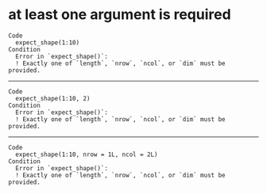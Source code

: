 # at least one argument is required

    Code
      expect_shape(1:10)
    Condition
      Error in `expect_shape()`:
      ! Exactly one of `length`, `nrow`, `ncol`, or `dim` must be provided.

---

    Code
      expect_shape(1:10, 2)
    Condition
      Error in `expect_shape()`:
      ! Exactly one of `length`, `nrow`, `ncol`, or `dim` must be provided.

---

    Code
      expect_shape(1:10, nrow = 1L, ncol = 2L)
    Condition
      Error in `expect_shape()`:
      ! Exactly one of `length`, `nrow`, `ncol`, or `dim` must be provided.

